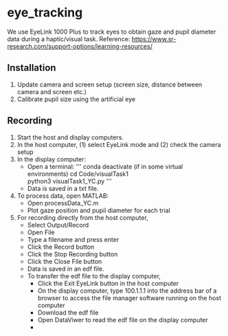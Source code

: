 # eye_tracking
We use EyeLink 1000 Plus to track eyes to obtain gaze and pupil diameter data during a haptic/visual task.
Reference: https://www.sr-research.com/support-options/learning-resources/

## Installation
1. Update camera and screen setup (screen size, distance between camera and screen etc.)
2. Calibrate pupil size using the artificial eye
   
## Recording
1. Start the host and display computers.
2. In the host computer, (1) select EyeLink mode and (2) check the camera setup
3. In the display computer:
   - Open a terminal:
    '''
    conda deactivate (if in some virtual environments)
    cd Code/visualTask1  
    python3 visualTask1_YC.py
    '''
    - Data is saved in a txt file.
5. To process data, open MATLAB:
    - Open processData_YC.m
    - Plot gaze position and pupil diameter for each trial
6. For recording directly from the host computer,
    - Select Output/Record
    - Open File
    - Type a filename and press enter
    - Click the Record button
    - Click the Stop Recording button
    - Click the Close File button
    - Data is saved in an edf file.
    - To transfer the edf file to the display computer,
        + Click the Exit EyeLink button in the host computer
        + On the display computer, type 100.1.1.1 into the address bar of a browser to access the file manager software running on the host computer
        + Download the edf file
        + Open DataViwer to read the edf file on the display computer
        + 

